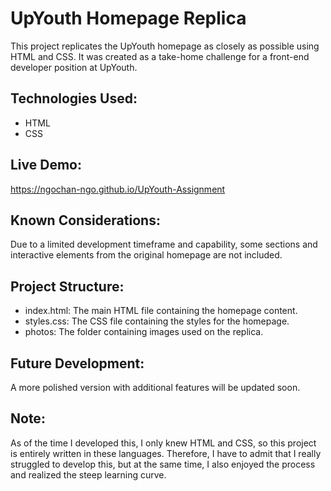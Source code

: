 # UpYouth Homepage Replica

This project replicates the UpYouth homepage as closely as possible using HTML and CSS. It was created as a take-home challenge for a front-end developer position at UpYouth.


## Technologies Used:
* HTML
* CSS


## Live Demo:
https://ngochan-ngo.github.io/UpYouth-Assignment


## Known Considerations:
Due to a limited development timeframe and capability, some sections and interactive elements from the original homepage are not included.


## Project Structure:
* index.html: The main HTML file containing the homepage content.
* styles.css: The CSS file containing the styles for the homepage.
* photos: The folder containing images used on the replica.


## Future Development:
A more polished version with additional features will be updated soon.


## Note:
As of the time I developed this, I only knew HTML and CSS, so this project is entirely written in these languages. Therefore, I have to admit that I really struggled to develop this, but at the same time, I also enjoyed the process and realized the steep learning curve.
